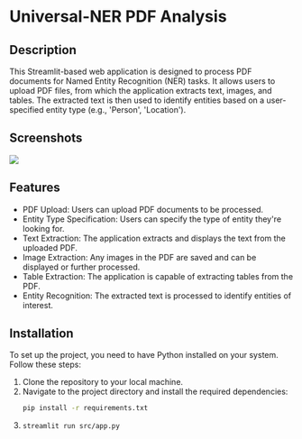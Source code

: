 # Universal-NER PDF Analysis 

## Description

This Streamlit-based web application is designed to process PDF documents for Named Entity Recognition (NER) tasks. It allows users to upload PDF files, from which the application extracts text, images, and tables. The extracted text is then used to identify entities based on a user-specified entity type (e.g., 'Person', 'Location').

## Screenshots

<img  src="https://github.com/BoutainaELYAZIJI/Named-Entity-Recognition/Universal-NER PDF Analysis.png" >

## Features

- PDF Upload: Users can upload PDF documents to be processed.
- Entity Type Specification: Users can specify the type of entity they're looking for.
- Text Extraction: The application extracts and displays the text from the uploaded PDF.
- Image Extraction: Any images in the PDF are saved and can be displayed or further processed.
- Table Extraction: The application is capable of extracting tables from the PDF.
- Entity Recognition: The extracted text is processed to identify entities of interest.

## Installation

To set up the project, you need to have Python installed on your system. Follow these steps:

1. Clone the repository to your local machine.
2. Navigate to the project directory and install the required dependencies:
    ```sh
   pip install -r requirements.txt

3. ```sh
   streamlit run src/app.py
   



